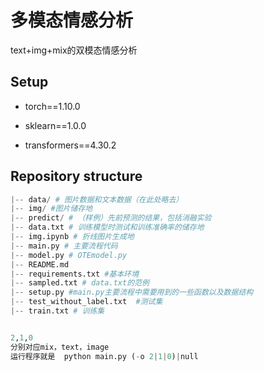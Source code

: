 # 多模态情感分析
text+img+mix的双模态情感分析

## Setup

- torch==1.10.0

- sklearn==1.0.0

- transformers==4.30.2



## Repository structure
```python
|-- data/ # 图片数据和文本数据（在此处略去）
|-- img/ #图片储存地
|-- predict/ # （样例）先前预测的结果，包括消融实验
|-- data.txt # 训练模型时测试和训练准确率的储存地
|-- img.ipynb # 折线图片生成地
|-- main.py # 主要流程代码
|-- model.py # OTEmodel.py
|-- README.md
|-- requirements.txt #基本环境 
|-- sampled.txt # data.txt的范例
|-- setup.py #main.py主要流程中需要用到的一些函数以及数据结构
|-- test_without_label.txt  #测试集
|-- train.txt # 训练集


2,1,0
分别对应mix，text，image
运行程序就是  python main.py (-o 2|1|0)|null


